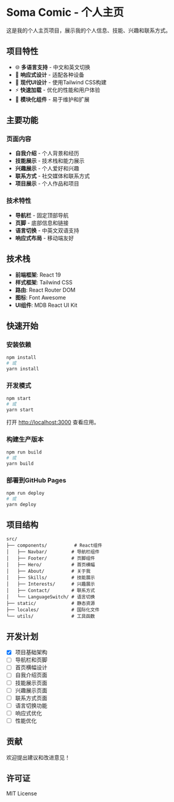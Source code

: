 # Soma Comic - 个人主页

这是我的个人主页项目，展示我的个人信息、技能、兴趣和联系方式。

## 项目特性

- 🌐 **多语言支持** - 中文和英文切换
- 📱 **响应式设计** - 适配各种设备
- 🎨 **现代UI设计** - 使用Tailwind CSS构建
- ⚡ **快速加载** - 优化的性能和用户体验
- 🔧 **模块化组件** - 易于维护和扩展

## 主要功能

### 页面内容
- **自我介绍** - 个人背景和经历
- **技能展示** - 技术栈和能力展示
- **兴趣展示** - 个人爱好和兴趣
- **联系方式** - 社交媒体和联系方式
- **项目展示** - 个人作品和项目

### 技术特性
- **导航栏** - 固定顶部导航
- **页脚** - 底部信息和链接
- **语言切换** - 中英文双语支持
- **响应式布局** - 移动端友好

## 技术栈

- **前端框架**: React 19
- **样式框架**: Tailwind CSS
- **路由**: React Router DOM
- **图标**: Font Awesome
- **UI组件**: MDB React UI Kit

## 快速开始

### 安装依赖
```bash
npm install
# 或
yarn install
```

### 开发模式
```bash
npm start
# 或
yarn start
```

打开 [http://localhost:3000](http://localhost:3000) 查看应用。

### 构建生产版本
```bash
npm run build
# 或
yarn build
```

### 部署到GitHub Pages
```bash
npm run deploy
# 或
yarn deploy
```

## 项目结构

```
src/
├── components/          # React组件
│   ├── Navbar/         # 导航栏组件
│   ├── Footer/         # 页脚组件
│   ├── Hero/           # 首页横幅
│   ├── About/          # 关于我
│   ├── Skills/         # 技能展示
│   ├── Interests/      # 兴趣展示
│   ├── Contact/        # 联系方式
│   └── LanguageSwitch/ # 语言切换
├── static/             # 静态资源
├── locales/            # 国际化文件
└── utils/              # 工具函数
```

## 开发计划

- [x] 项目基础架构
- [ ] 导航栏和页脚
- [ ] 首页横幅设计
- [ ] 自我介绍页面
- [ ] 技能展示页面
- [ ] 兴趣展示页面
- [ ] 联系方式页面
- [ ] 语言切换功能
- [ ] 响应式优化
- [ ] 性能优化

## 贡献

欢迎提出建议和改进意见！

## 许可证

MIT License
